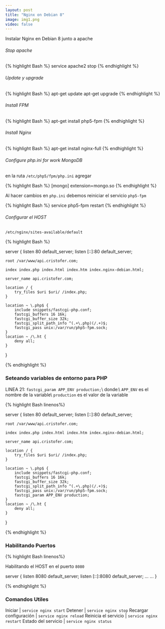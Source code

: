 ```yaml
---
layout: post
title: "Nginx on Debian 8"
image: img1.png
video: false
---
```


Instalar Nginx en Debian 8 junto a apache

###### Stop apache

{% highlight Bash %}
service apache2 stop
{% endhighlight %}



###### Update y upgrade

{% highlight Bash %}
apt-get update
apt-get upgrade
{% endhighlight %}



###### Install FPM

{% highlight Bash %}
apt-get install php5-fpm
{% endhighlight %}



###### Install Nginx

{% highlight Bash %}
apt-get install nginx-full
{% endhighlight %}



###### Configure php.ini for work MongoDB

en la ruta <code>/etc/php5/fpm/php.ini</code> agregar

{% highlight Bash %}
[mongo]
extension=mongo.so
{% endhighlight %}

Al hacer cambios en `php.ini` debemos reiniciar el servicio `php5-fpm`

{% highlight Bash %}
service php5-fpm restart
{% endhighlight %}


###### Configurar el HOST

<code>/etc/nginx/sites-available/default</code>

{% highlight Bash %}

server {
	listen 80 default_server;
	listen [::]:80 default_server;

	root /var/www/api.cristofer.com;

	index index.php index.html index.htm index.nginx-debian.html;	

	server_name api.cristofer.com;

	location / {
		try_files $uri $uri/ /index.php;
	}

	location ~ \.php$ {
		include snippets/fastcgi-php.conf;
		fastcgi_buffers 16 16k;
		fastcgi_buffer_size 32k;
		fastcgi_split_path_info ^(.+\.php)(/.+)$;
		fastcgi_pass unix:/var/run/php5-fpm.sock;
	}
	location ~ /\.ht {
		deny all;
	}
}


{% endhighlight %}


### Seteando variables de entorno para PHP

LINEA 21: `fastcgi_param APP_ENV production;`\\
donde:\\
`APP_ENV` es el nombre de la variable\\
`production` es el valor de la variable

{% highlight Bash linenos%}

server {
	listen 80 default_server;
	listen [::]:80 default_server;

	root /var/www/api.cristofer.com;

	index index.php index.html index.htm index.nginx-debian.html;	

	server_name api.cristofer.com;

	location / {
		try_files $uri $uri/ /index.php;
	}

	location ~ \.php$ {
		include snippets/fastcgi-php.conf;
		fastcgi_buffers 16 16k;
		fastcgi_buffer_size 32k;
		fastcgi_split_path_info ^(.+\.php)(/.+)$;
		fastcgi_pass unix:/var/run/php5-fpm.sock;
		fastcgi_param APP_ENV production;
	}
	location ~ /\.ht {
		deny all;
	}
}


{% endhighlight %}


### Habilitando Puertos

{% highlight Bash linenos%}

Habilitando el HOST en el puerto `8080`

server {
	listen 8080 default_server;
	listen [::]:8080 default_server;
...
...
}

{% endhighlight %}

### Comandos Utiles

<div class="table-responsive" markdown="1">

Iniciar | `service nginx start`
Detener | `service nginx stop`
Recargar configuración | `service nginx reload`
Reinicia el servicio | `service nginx restart`
Estado del servicio | `service nginx status`

</div>


<script>
  $( "table" ).addClass( "table table-hover" );
</script>

